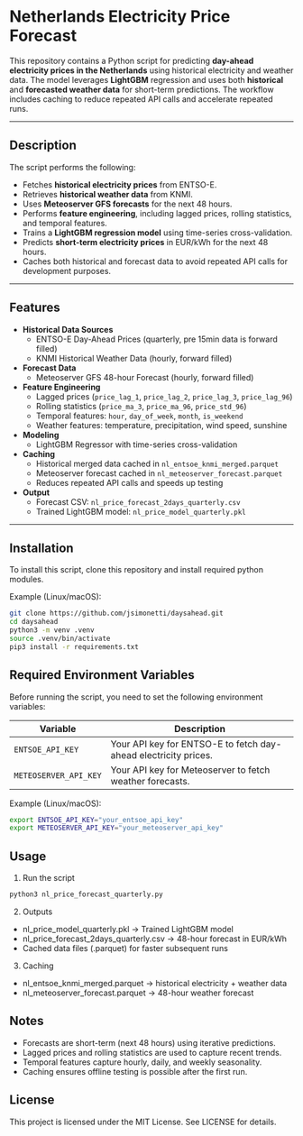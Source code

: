 # Netherlands Electricity Price Forecast

This repository contains a Python script for predicting **day-ahead electricity prices in the Netherlands** using historical electricity and weather data. The model leverages **LightGBM** regression and uses both **historical** and **forecasted weather data** for short-term predictions. The workflow includes caching to reduce repeated API calls and accelerate repeated runs.

---

## Description

The script performs the following:

- Fetches **historical electricity prices** from ENTSO-E.
- Retrieves **historical weather data** from KNMI.
- Uses **Meteoserver GFS forecasts** for the next 48 hours.
- Performs **feature engineering**, including lagged prices, rolling statistics, and temporal features.
- Trains a **LightGBM regression model** using time-series cross-validation.
- Predicts **short-term electricity prices** in EUR/kWh for the next 48 hours.
- Caches both historical and forecast data to avoid repeated API calls for development purposes.

---

## Features

- **Historical Data Sources**
  - ENTSO-E Day-Ahead Prices (quarterly, pre 15min data is forward filled)
  - KNMI Historical Weather Data (hourly, forward filled)
- **Forecast Data**
  - Meteoserver GFS 48-hour Forecast (hourly, forward filled)
- **Feature Engineering**
  - Lagged prices (`price_lag_1`, `price_lag_2`, `price_lag_3`, `price_lag_96`)
  - Rolling statistics (`price_ma_3`, `price_ma_96`, `price_std_96`)
  - Temporal features: `hour`, `day_of_week`, `month`, `is_weekend`
  - Weather features: temperature, precipitation, wind speed, sunshine
- **Modeling**
  - LightGBM Regressor with time-series cross-validation
- **Caching**
  - Historical merged data cached in `nl_entsoe_knmi_merged.parquet`
  - Meteoserver forecast cached in `nl_meteoserver_forecast.parquet`
  - Reduces repeated API calls and speeds up testing
- **Output**
  - Forecast CSV: `nl_price_forecast_2days_quarterly.csv`
  - Trained LightGBM model: `nl_price_model_quarterly.pkl`

---

## Installation

To install this script, clone this repository and install required python modules.

Example (Linux/macOS):
```bash
git clone https://github.com/jsimonetti/daysahead.git
cd daysahead
python3 -m venv .venv
source .venv/bin/activate
pip3 install -r requirements.txt
```

## Required Environment Variables

Before running the script, you need to set the following environment variables:

| Variable | Description |
|----------|-------------|
| `ENTSOE_API_KEY` | Your API key for ENTSO-E to fetch day-ahead electricity prices. |
| `METEOSERVER_API_KEY` | Your API key for Meteoserver to fetch weather forecasts. |

Example (Linux/macOS):
```bash
export ENTSOE_API_KEY="your_entsoe_api_key"
export METEOSERVER_API_KEY="your_meteoserver_api_key"
```

## Usage

1.	Run the script
```bash
python3 nl_price_forecast_quarterly.py
```
2.	Outputs
- nl_price_model_quarterly.pkl → Trained LightGBM model
- nl_price_forecast_2days_quarterly.csv → 48-hour forecast in EUR/kWh
- Cached data files (.parquet) for faster subsequent runs
3.	Caching
- nl_entsoe_knmi_merged.parquet → historical electricity + weather data
- nl_meteoserver_forecast.parquet → 48-hour weather forecast

## Notes
- Forecasts are short-term (next 48 hours) using iterative predictions.
- Lagged prices and rolling statistics are used to capture recent trends.
- Temporal features capture hourly, daily, and weekly seasonality.
- Caching ensures offline testing is possible after the first run.

## License

This project is licensed under the MIT License. See LICENSE for details.
